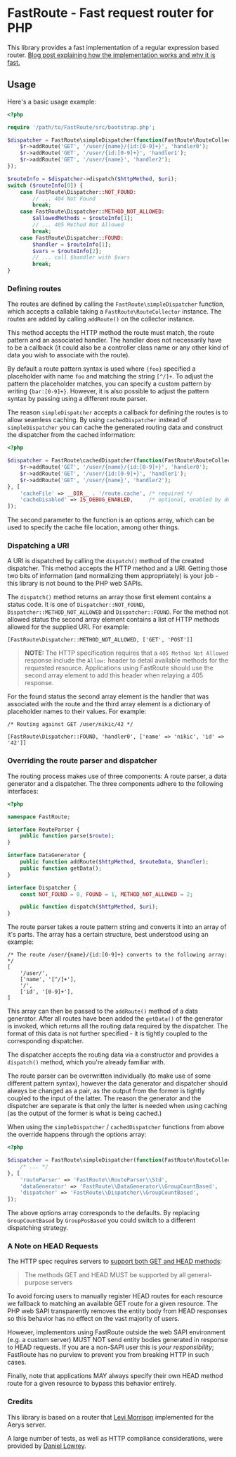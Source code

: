 FastRoute - Fast request router for PHP
=======================================

This library provides a fast implementation of a regular expression based router. [Blog post explaining how the
implementation works and why it is fast.][blog_post]

Usage
-----

Here's a basic usage example:

```php
<?php

require '/path/to/FastRoute/src/bootstrap.php';

$dispatcher = FastRoute\simpleDispatcher(function(FastRoute\RouteCollector $r) {
    $r->addRoute('GET', '/user/{name}/{id:[0-9]+}', 'handler0');
    $r->addRoute('GET', '/user/{id:[0-9]+}', 'handler1');
    $r->addRoute('GET', '/user/{name}', 'handler2');
});

$routeInfo = $dispatcher->dispatch($httpMethod, $uri);
switch ($routeInfo[0]) {
    case FastRoute\Dispatcher::NOT_FOUND:
        // ... 404 Not Found
        break;
    case FastRoute\Dispatcher::METHOD_NOT_ALLOWED:
        $allowedMethods = $routeInfo[1];
        // ... 405 Method Not Allowed
        break;
    case FastRoute\Dispatcher::FOUND:
        $handler = $routeInfo[1];
        $vars = $routeInfo[2];
        // ... call $handler with $vars
        break;
}
```

### Defining routes

The routes are defined by calling the `FastRoute\simpleDispatcher` function, which accepts
a callable taking a `FastRoute\RouteCollector` instance. The routes are added by calling
`addRoute()` on the collector instance.

This method accepts the HTTP method the route must match, the route pattern and an associated
handler. The handler does not necessarily have to be a callback (it could also be a controller
class name or any other kind of data you wish to associate with the route).

By default a route pattern syntax is used where `{foo}` specified a placeholder with name `foo`
and matching the string `[^/]+`. To adjust the pattern the placeholder matches, you can specify
a custom pattern by writing `{bar:[0-9]+}`. However, it is also possible to adjust the pattern
syntax by passing using a different route parser.

The reason `simpleDispatcher` accepts a callback for defining the routes is to allow seamless
caching. By using `cachedDispatcher` instead of `simpleDispatcher` you can cache the generated
routing data and construct the dispatcher from the cached information:

```php
<?php

$dispatcher = FastRoute\cachedDispatcher(function(FastRoute\RouteCollector $r) {
    $r->addRoute('GET', '/user/{name}/{id:[0-9]+}', 'handler0');
    $r->addRoute('GET', '/user/{id:[0-9]+}', 'handler1');
    $r->addRoute('GET', '/user/{name}', 'handler2');
}, [
    'cacheFile' => __DIR__ . '/route.cache', /* required */
    'cacheDisabled' => IS_DEBUG_ENABLED,     /* optional, enabled by default */
]);
```

The second parameter to the function is an options array, which can be used to specify the cache
file location, among other things.

### Dispatching a URI

A URI is dispatched by calling the `dispatch()` method of the created dispatcher. This method
accepts the HTTP method and a URI. Getting those two bits of information (and normalizing them
appropriately) is your job - this library is not bound to the PHP web SAPIs.

The `dispatch()` method returns an array those first element contains a status code. It is one
of `Dispatcher::NOT_FOUND`, `Dispatcher::METHOD_NOT_ALLOWED` and `Dispatcher::FOUND`. For the
method not allowed status the second array element contains a list of HTTP methods allowed for
the supplied URI. For example:

    [FastRoute\Dispatcher::METHOD_NOT_ALLOWED, ['GET', 'POST']]

> **NOTE:** The HTTP specification requires that a `405 Method Not Allowed` response include the
`Allow:` header to detail available methods for the requested resource. Applications using FastRoute
should use the second array element to add this header when relaying a 405 response.

For the found status the second array element is the handler that was associated with the route
and the third array element is a dictionary of placeholder names to their values. For example:

    /* Routing against GET /user/nikic/42 */

    [FastRoute\Dispatcher::FOUND, 'handler0', ['name' => 'nikic', 'id' => '42']]

### Overriding the route parser and dispatcher

The routing process makes use of three components: A route parser, a data generator and a
dispatcher. The three components adhere to the following interfaces:

```php
<?php

namespace FastRoute;

interface RouteParser {
    public function parse($route);
}

interface DataGenerator {
    public function addRoute($httpMethod, $routeData, $handler);
    public function getData();
}

interface Dispatcher {
    const NOT_FOUND = 0, FOUND = 1, METHOD_NOT_ALLOWED = 2;

    public function dispatch($httpMethod, $uri);
}
```

The route parser takes a route pattern string and converts it into an array of it's parts. The
array has a certain structure, best understood using an example:

    /* The route /user/{name}/{id:[0-9]+} converts to the following array: */
    [
        '/user/',
        ['name', '[^/]+'],
        '/',
        ['id', '[0-9]+'],
    ]

This array can then be passed to the `addRoute()` method of a data generator. After all routes have
been added the `getData()` of the generator is invoked, which returns all the routing data required
by the dispatcher. The format of this data is not further specified - it is tightly coupled to
the corresponding dispatcher.

The dispatcher accepts the routing data via a constructor and provides a `dispatch()` method, which
you're already familiar with.

The route parser can be overwritten individually (to make use of some different pattern syntax),
however the data generator and dispatcher should always be changed as a pair, as the output from
the former is tightly coupled to the input of the latter. The reason the generator and the
dispatcher are separate is that only the latter is needed when using caching (as the output of
the former is what is being cached.)

When using the `simpleDispatcher` / `cachedDispatcher` functions from above the override happens
through the options array:

```php
<?php

$dispatcher = FastRoute\simpleDispatcher(function(FastRoute\RouteCollector $r) {
    /* ... */
}, [
    'routeParser' => 'FastRoute\\RouteParser\\Std',
    'dataGenerator' => 'FastRoute\\DataGenerator\\GroupCountBased',
    'dispatcher' => 'FastRoute\\Dispatcher\\GroupCountBased',
]);
```

The above options array corresponds to the defaults. By replacing `GroupCountBased` by
`GroupPosBased` you could switch to a different dispatching strategy.

### A Note on HEAD Requests

The HTTP spec requires servers to [support both GET and HEAD methods][2616-511]:

> The methods GET and HEAD MUST be supported by all general-purpose servers

To avoid forcing users to manually register HEAD routes for each resource we fallback to matching an
available GET route for a given resource. The PHP web SAPI transparently removes the entity body
from HEAD responses so this behavior has no effect on the vast majority of users.

However, implementors using FastRoute outside the web SAPI environment (e.g. a custom server) MUST
NOT send entity bodies generated in response to HEAD requests. If you are a non-SAPI user this is
*your responsibility*; FastRoute has no purview to prevent you from breaking HTTP in such cases.

Finally, note that applications MAY always specify their own HEAD method route for a given
resource to bypass this behavior entirely.

### Credits

This library is based on a router that [Levi Morrison][levi] implemented for the Aerys server.

A large number of tests, as well as HTTP compliance considerations, were provided by [Daniel Lowrey][rdlowrey].


[2616-511]: http://www.w3.org/Protocols/rfc2616/rfc2616-sec5.html#sec5.1.1 "RFC 2616 Section 5.1.1"
[blog_post]: http://nikic.github.io/2014/02/18/Fast-request-routing-using-regular-expressions.html
[levi]: https://github.com/morrisonlevi
[rdlowrey]: https://github.com/rdlowrey
